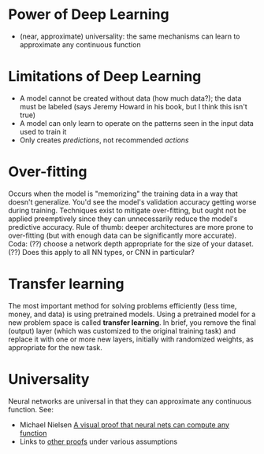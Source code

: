 # Power of Deep Learning
- (near, approximate) universality: the same mechanisms can learn to approximate any continuous function
# Limitations of Deep Learning
- A model cannot be created without data (how much data?); the data must be labeled (says Jeremy Howard in his book, but I think this isn't true)
- A model can only learn to operate on the patterns seen in the input data used to train it
- Only creates *predictions*, not recommended *actions*

# Over-fitting
Occurs when the model is "memorizing" the training data in a way that doesn't generalize. You'd see the model's validation accuracy getting worse during training. Techniques exist to mitigate over-fitting, but ought not be applied preemptively since they can unnecessarily reduce the model's predictive accuracy. Rule of thumb: deeper architectures are more prone to over-fitting (but with enough data can be significantly more accurate). Coda: (??) choose a network depth appropriate for the size of your dataset. (??) Does this apply to all NN types, or CNN in particular?

# Transfer learning
The most important method for solving problems efficiently (less time, money, and data) is using pretrained models. Using a pretrained model for a new problem space is called **transfer learning**. In brief, you remove the final (output) layer (which was customized to the original training task) and replace it with one or more new layers, initially with randomized weights, as appropriate for the new task.

# Universality
Neural networks are universal in that they can approximate any continuous function. See:
  - Michael Nielsen [A visual proof that neural nets can compute any function](http://neuralnetworksanddeeplearning.com/chap4.html)
  - Links to [other proofs](https://ai.stackexchange.com/questions/13317/where-can-i-find-the-proof-of-the-universal-approximation-theorem) under various assumptions